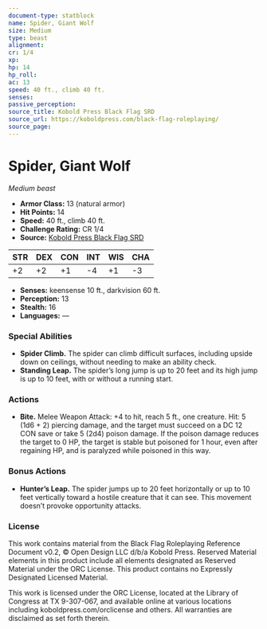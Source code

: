 ```yaml
---
document-type: statblock
name: Spider, Giant Wolf
size: Medium
type: beast
alignment: 
cr: 1/4
xp: 
hp: 14
hp_roll: 
ac: 13
speed: 40 ft., climb 40 ft.
senses: 
passive_perception: 
source_title: Kobold Press Black Flag SRD
source_url: https://koboldpress.com/black-flag-roleplaying/
source_page: 
---
```


# Spider, Giant Wolf

*Medium beast*

- **Armor Class:** 13 (natural armor)
- **Hit Points:** 14
- **Speed:** 40 ft., climb 40 ft.
- **Challenge Rating:** CR 1/4
- **Source:** [Kobold Press Black Flag SRD](https://koboldpress.com/black-flag-roleplaying/)

| STR | DEX | CON | INT | WIS | CHA |
| --- | --- | --- | --- | --- | --- |
| +2 | +2 | +1 | -4 | +1 | -3 |

- **Senses:** keensense 10 ft., darkvision 60 ft.
- **Perception:** 13
- **Stealth:** 16
- **Languages:** —

### Special Abilities

- **Spider Climb.** The spider can climb difficult surfaces, including upside down on ceilings, without needing to make an ability check.
- **Standing Leap.** The spider’s long jump is up to 20 feet and its high jump is up to 10 feet, with or without a running start.

### Actions

- **Bite.** Melee Weapon Attack: +4 to hit, reach 5 ft., one creature. Hit: 5 (1d6 + 2) piercing damage, and the target must succeed on a DC 12 CON save or take 5 (2d4) poison damage. If the poison damage reduces the target to 0 HP, the target is stable but poisoned for 1 hour, even after regaining HP, and is paralyzed while poisoned in this way.

### Bonus Actions

- **Hunter’s Leap.** The spider jumps up to 20 feet horizontally or up to 10 feet vertically toward a hostile creature that it can see. This movement doesn’t provoke opportunity attacks.

### License

This work contains material from the Black Flag Roleplaying Reference Document v0.2, © Open Design LLC d/b/a Kobold Press. Reserved Material elements in this product include all elements designated as Reserved Material under the ORC License. This product contains no Expressly Designated Licensed Material.

This work is licensed under the ORC License, located at the Library of Congress at TX 9-307-067, and available online at various locations including koboldpress.com/orclicense and others. All warranties are disclaimed as set forth therein.
